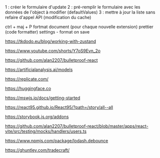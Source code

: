 1 : créer le formulaire d'update
2 : pré-remplir le formulaire avec les données de l'object à modifier (defaultValues)
3 : mettre à jour la liste sans refaire d'appel API (modification du cache)

ctrl + maj + P
fortmat document (pour chaque nouvelle extension)
prettier (code formatter)
settings - format on save

https://tkdodo.eu/blog/working-with-zustand

https://www.youtube.com/shorts/Y7oS9Evn_2o

https://github.com/alan2207/bulletproof-react

https://artificialanalysis.ai/models

https://replicate.com/

https://huggingface.co

https://mswjs.io/docs/getting-started

https://react95.github.io/React95/?path=/story/all--all

https://storybook.js.org/addons

https://github.com/alan2207/bulletproof-react/blob/master/apps/react-vite/src/testing/mocks/handlers/users.ts

https://www.npmjs.com/package/lodash.debounce

https://ghuntley.com/tradecraft/
